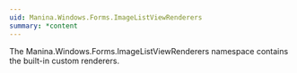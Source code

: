```yaml
---
uid: Manina.Windows.Forms.ImageListViewRenderers
summary: *content
---
```

The Manina.Windows.Forms.ImageListViewRenderers namespace contains the built-in custom renderers.